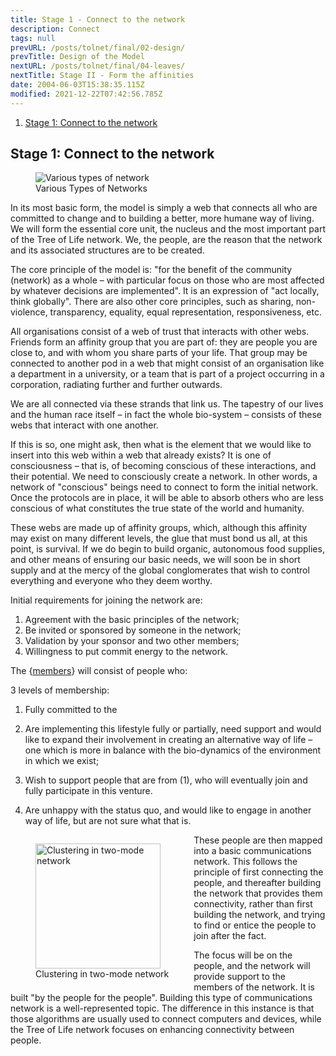 ```yaml
---
title: Stage 1 - Connect to the network
description: Connect
tags: null
prevURL: /posts/tolnet/final/02-design/
prevTitle: Design of the Model
nextURL: /posts/tolnet/final/04-leaves/
nextTitle: Stage II - Form the affinities
date: 2004-06-03T15:38:35.115Z
modified: 2021-12-22T07:42:56.785Z
---
```


1. [Stage 1: Connect to the network](#stage-1-connect-to-the-network)

## Stage 1: Connect to the network

<figure>
<img src="/posts/img/tol/03.1_types.png" alt="Various types of network">
<figcaption>Various Types of Networks</figcaption>
</figure>

In its most basic form, the model is simply a web that connects all who are committed to change and to building a better, more humane way of living. We will form the essential core unit, the nucleus and the most important part of the Tree of Life network. We, the people, are the reason that the network and its associated structures are to be created.

The core principle of the model is: "for the benefit of the community (network) as a whole – with particular focus on those who are most affected by whatever decisions are implemented". It is an expression of "act locally, think globally". There are also other core principles, such as sharing, non-violence, transparency, equality, equal representation, responsiveness, etc.

All organisations consist of a web of trust that interacts with other webs. Friends form an affinity group that you are part of: they are people you are close to, and with whom you share parts of your life. That group may be connected to another pod in a web that might consist of an organisation like a department in a university, or a team that is part of a project occurring in a corporation, radiating further and further outwards.

We are all connected via these strands that link us. The tapestry of our lives and the human race itself – in fact the whole bio-system – consists of these webs that interact with one another.

If this is so, one might ask, then what is the element that we would like to insert into this web within a web that already exists? It is one of consciousness – that is, of becoming conscious of these interactions, and their potential. We need to consciously create a network. In other words, a network of "conscious" beings need to connect to form the initial network. Once the protocols are in place, it will be able to absorb others who are less conscious of what constitutes the true state of the world and humanity.

These webs are made up of affinity groups, which, although this affinity may exist on many different levels, the glue that must bond us all, at this point, is survival. If we do begin to build organic, autonomous food supplies, and other means of ensuring our basic needs, we will soon be in short supply and at the mercy of the global conglomerates that wish to control everything and everyone who they deem worthy.

Initial requirements for joining the network are:

1. Agreement with the basic principles of the network;
2. Be invited or sponsored by someone in the network;
3. Validation by your sponsor and two other members;
4. Willingness to put commit energy to the network.

The {[members](.html)} will consist of people who:

3 levels of membership:

1. Fully committed to the

1. Are implementing this lifestyle fully or partially, need support and would like to expand their involvement in creating an alternative way of life – one which is more in balance with the bio-dynamics of the environment in which we exist;

1. Wish to support people that are from (1), who will eventually join and fully participate in this venture.

1. Are unhappy with the status quo, and would like to engage in another way of life, but are not sure what that is.

<figure style="float:left">
<img src="/posts/img/tol/3-2_clustering.jpg" alt="Clustering in two-mode network" width="200">
<figcaption>Clustering in two-mode network</figcaption>
</figure>

These people are then mapped into a basic communications network. This follows the principle of first connecting the people, and thereafter building the network that provides them connectivity, rather than first building the network, and trying to find or entice the people to join after the fact.

The focus will be on the people, and the network will provide support to the members of the network. It is built "by the people for the people". Building this type of communications network is a well-represented topic. The difference in this instance is that those algorithms are usually used to connect computers and devices, while the Tree of Life network focuses on enhancing connectivity between people.
